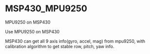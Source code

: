 # MSP430_MPU9250
MPU9250 on MSP430

Use MPU9250 on MSP430

MSP430 can get all 9 axis info(gyro, accel, mag) from mpu9250, with calibration algorithm to get stable row, pitch, yaw info.
